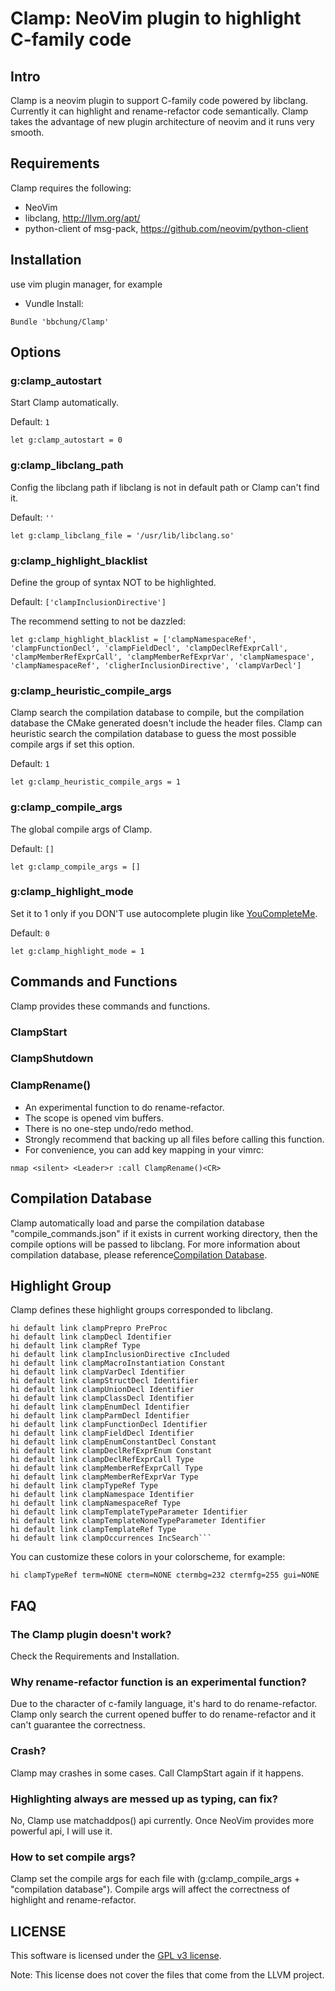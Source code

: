 # Clamp: NeoVim plugin to highlight C-family code

## Intro

Clamp is a neovim plugin to support C-family code powered by libclang.
Currently it can highlight and rename-refactor code semantically. Clamp takes
the advantage of new plugin architecture of neovim and it runs very smooth.

## Requirements

Clamp requires the following:

* NeoVim
* libclang, http://llvm.org/apt/
* python-client of msg-pack, https://github.com/neovim/python-client

## Installation

use vim plugin manager, for example

* Vundle Install:
```vim
Bundle 'bbchung/Clamp'
```

## Options

### g:clamp_autostart

Start Clamp automatically.

Default: `1`
```vim
let g:clamp_autostart = 0
```

### g:clamp_libclang_path

Config the libclang path if libclang is not in default path or Clamp can't
find it.

Default: `''`
```vim
let g:clamp_libclang_file = '/usr/lib/libclang.so'
```

### g:clamp_highlight_blacklist

Define the group of syntax NOT to be highlighted.

Default: `['clampInclusionDirective']`

The recommend setting to not be dazzled:
```vim
let g:clamp_highlight_blacklist = ['clampNamespaceRef', 'clampFunctionDecl', 'clampFieldDecl', 'clampDeclRefExprCall', 'clampMemberRefExprCall', 'clampMemberRefExprVar', 'clampNamespace', 'clampNamespaceRef', 'cligherInclusionDirective', 'clampVarDecl']
```

### g:clamp_heuristic_compile_args

Clamp search the compilation database to compile, but the compilation
database the CMake generated doesn't include the header files. Clamp can
heuristic search the compilation database to guess the most possible compile
args if set this option.

Default: `1`
```vim
let g:clamp_heuristic_compile_args = 1
```

### g:clamp_compile_args

The global compile args of Clamp.

Default: `[]`
```vim
let g:clamp_compile_args = []
```

### g:clamp_highlight_mode

Set it to 1 only if you DON'T use autocomplete plugin like
[YouCompleteMe][ycm].

Default: `0`
```vim
let g:clamp_highlight_mode = 1
```

## Commands and Functions

Clamp provides these commands and functions.

### ClampStart

### ClampShutdown

### ClampRename()

* An experimental function to do rename-refactor.
* The scope is opened vim buffers.
* There is no one-step undo/redo method.
* Strongly recommend that backing up all files before calling this function.
* For convenience, you can add key mapping in your vimrc:
```vim
nmap <silent> <Leader>r :call ClampRename()<CR>
```

## Compilation Database

Clamp automatically load and parse the compilation database
"compile_commands.json" if it exists in current working directory, then the
compile options will be passed to libclang. For more information about
compilation database, please reference[Compilation Database][cdb].

## Highlight Group

Clamp defines these highlight groups corresponded to libclang.

```vim
hi default link clampPrepro PreProc
hi default link clampDecl Identifier
hi default link clampRef Type
hi default link clampInclusionDirective cIncluded
hi default link clampMacroInstantiation Constant
hi default link clampVarDecl Identifier
hi default link clampStructDecl Identifier
hi default link clampUnionDecl Identifier
hi default link clampClassDecl Identifier
hi default link clampEnumDecl Identifier
hi default link clampParmDecl Identifier
hi default link clampFunctionDecl Identifier
hi default link clampFieldDecl Identifier
hi default link clampEnumConstantDecl Constant
hi default link clampDeclRefExprEnum Constant
hi default link clampDeclRefExprCall Type
hi default link clampMemberRefExprCall Type
hi default link clampMemberRefExprVar Type
hi default link clampTypeRef Type
hi default link clampNamespace Identifier
hi default link clampNamespaceRef Type
hi default link clampTemplateTypeParameter Identifier
hi default link clampTemplateNoneTypeParameter Identifier
hi default link clampTemplateRef Type
hi default link clampOccurrences IncSearch```
```

You can customize these colors in your colorscheme, for example:
```vim
hi clampTypeRef term=NONE cterm=NONE ctermbg=232 ctermfg=255 gui=NONE
```
## FAQ

### The Clamp plugin doesn't work?
Check the Requirements and Installation.

### Why rename-refactor function is an experimental function?
Due to the character of c-family language, it's hard to do rename-refactor.
Clamp only search the current opened buffer to do rename-refactor and it can't
guarantee the correctness.

### Crash?
Clamp may crashes in some cases. Call ClampStart again if it happens.

### Highlighting always are messed up as typing, can fix?
No, Clamp use matchaddpos() api currently. Once NeoVim provides more powerful
api, I will use it.

### How to set compile args?
Clamp set the compile args for each file with (g:clamp_compile_args +
"compilation database"). Compile args will affect the correctness of highlight
and rename-refactor.

## LICENSE

This software is licensed under the [GPL v3 license][gpl].

Note: This license does not cover the files that come from the LLVM project.


[gpl]: http://www.gnu.org/copyleft/gpl.html
[ycm]: https://github.com/Valloric/YouCompleteMe
[cdb]: http://clang.llvm.org/docs/JSONCompilationDatabase.html
